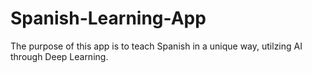 # Spanish-Learning-App

The purpose of this app is to teach Spanish in a unique way, utilzing AI through Deep Learning.